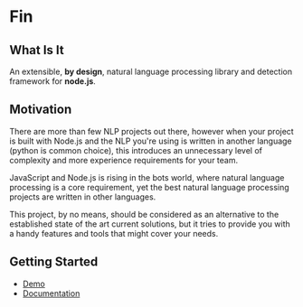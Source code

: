 # Fin

## What Is It

An extensible, __by design__, natural language processing library and detection framework for **node.js**.

## Motivation

There are more than few NLP projects out there, however when your project is built with Node.js and the NLP you're using is written in another language (python is common choice), this introduces an unnecessary level of complexity and more experience requirements for your team.

JavaScript and Node.js is rising in the bots world, where natural language processing is a core requirement, yet the best natural language processing projects are written in other languages.

This project, by no means, should be considered as an alternative to the established state of the art current solutions, but it tries to provide you with a handy features and tools that might cover your needs.

## Getting Started

- [Demo](http://demo.fin.run)
- [Documentation](http://docs.fin.run)